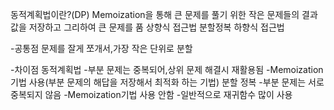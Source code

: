 동적계획법이란?(DP)
Memoization을 통해 큰 문제를 풀기 위한 작은 문제들의 결과값을 저장하고 그리하여 큰 문제를 품
상향식 접근법
분할정복
하향식 접근법

-공통점
    문제를 잘게 쪼개서,가장 작은 단위로 분할

-차이점
    동적계획법
        -부분 문제는 중복되어,상위 문제 해결시 재활용됨
        -Memoization 기법 사용(부분 문제의 해답을 저장해서 최적화 하는 기법)
    분할 정복
        -부분 문제는 서로 중복되지 않음
        -Memoization기법 사용 안함
        -일반적으로 재귀함수 많이 사용
